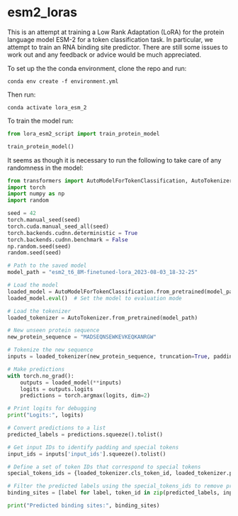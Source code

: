 # esm2_loras

This is an attempt at training a Low Rank Adaptation (LoRA) for the protein language model ESM-2 for a token classification task. In particular, we attempt to train an RNA binding site predictor. There are still some issues to work out and any feedback or advice would be much appreciated. 

To set up the the conda environment, clone the repo and run:
```
conda env create -f environment.yml
```
Then run:
```
conda activate lora_esm_2
```
To train the model run:
```python
from lora_esm2_script import train_protein_model

train_protein_model()
```

It seems as though it is necessary to run the following to take care of any randomness in the model:
```python
from transformers import AutoModelForTokenClassification, AutoTokenizer
import torch
import numpy as np
import random

seed = 42
torch.manual_seed(seed)
torch.cuda.manual_seed_all(seed)
torch.backends.cudnn.deterministic = True
torch.backends.cudnn.benchmark = False
np.random.seed(seed)
random.seed(seed)

# Path to the saved model
model_path = "esm2_t6_8M-finetuned-lora_2023-08-03_18-32-25"

# Load the model
loaded_model = AutoModelForTokenClassification.from_pretrained(model_path)
loaded_model.eval()  # Set the model to evaluation mode

# Load the tokenizer
loaded_tokenizer = AutoTokenizer.from_pretrained(model_path)

# New unseen protein sequence
new_protein_sequence = "MADSEQNSEWKEVKEQKANRGW"

# Tokenize the new sequence
inputs = loaded_tokenizer(new_protein_sequence, truncation=True, padding='max_length', max_length=512, return_tensors="pt")

# Make predictions
with torch.no_grad():
    outputs = loaded_model(**inputs)
    logits = outputs.logits
    predictions = torch.argmax(logits, dim=2)

# Print logits for debugging
print("Logits:", logits)

# Convert predictions to a list
predicted_labels = predictions.squeeze().tolist()

# Get input IDs to identify padding and special tokens
input_ids = inputs['input_ids'].squeeze().tolist()

# Define a set of token IDs that correspond to special tokens
special_tokens_ids = {loaded_tokenizer.cls_token_id, loaded_tokenizer.pad_token_id, loaded_tokenizer.eos_token_id}

# Filter the predicted labels using the special_tokens_ids to remove predictions for special tokens
binding_sites = [label for label, token_id in zip(predicted_labels, input_ids) if token_id not in special_tokens_ids]

print("Predicted binding sites:", binding_sites)
```

